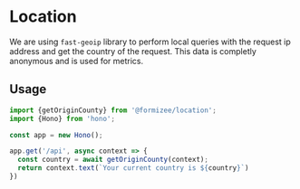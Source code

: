 # Location

We are using `fast-geoip` library to perform local queries with the request ip address and get the country of the request.
This data is completly anonymous and is used for metrics.

## Usage

```typescript
import {getOriginCounty} from '@formizee/location';
import {Hono} from 'hono';

const app = new Hono();

app.get('/api', async context => {
  const country = await getOriginCounty(context);
  return context.text(`Your current country is ${country}`)
})
```
